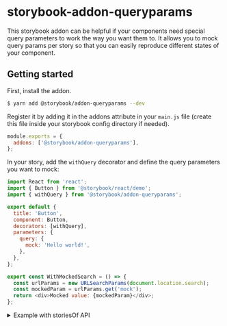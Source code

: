 # storybook-addon-queryparams

This storybook addon can be helpful if your components need special query parameters to work the way you want them to. It allows you to mock query params per story so that you can easily reproduce different states of your component.

## Getting started

First, install the addon.

```sh
$ yarn add @storybook/addon-queryparams --dev
```

Register it by adding it in the addons attribute in your `main.js` file (create this file inside your storybook config directory if needed).

```js
module.exports = {
  addons: ['@storybook/addon-queryparams'],
};
```

In your story, add the `withQuery` decorator and define the query parameters you want to mock:

```js
import React from 'react';
import { Button } from '@storybook/react/demo';
import { withQuery } from '@storybook/addon-queryparams';

export default {
  title: 'Button',
  component: Button,
  decorators: [withQuery],
  parameters: {
    query: {
      mock: 'Hello world!',
    },
  },
};

export const WithMockedSearch = () => {
  const urlParams = new URLSearchParams(document.location.search);
  const mockedParam = urlParams.get('mock');
  return <div>Mocked value: {mockedParam}</div>;
};
```

<details>
  <summary>Example with storiesOf API</summary>

```js
import React from 'react';
import { storiesOf, addDecorator } from '@storybook/react';
import { withQuery } from '@storybook/addon-queryparams';

storiesOf('button', module)
  .addDecorator(withQuery)
  .addParameters({
    query: {
      mock: 'Hello World!',
    },
  })
  .add('Prints the mocked parameter', () => {
    const urlParams = new URLSearchParams(document.location.search);
    const mockedParam = urlParams.get('mock');
    return <div>Mocked value: {mockedParam}</div>;
  });
```

</details>
